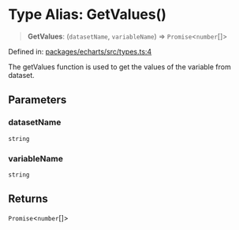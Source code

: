 # Type Alias: GetValues()

> **GetValues**: (`datasetName`, `variableName`) => `Promise`\<`number`[]\>

Defined in: [packages/echarts/src/types.ts:4](https://github.com/geodaopenjs/openassistant/blob/2c7e2a603db0fcbd6603996e5ea15006191c5f7f/packages/echarts/src/types.ts#L4)

The getValues function is used to get the values of the variable from dataset.

## Parameters

### datasetName

`string`

### variableName

`string`

## Returns

`Promise`\<`number`[]\>
